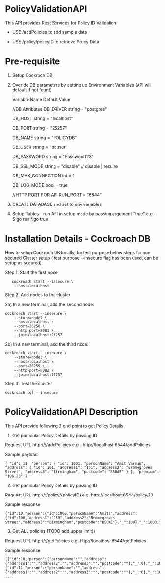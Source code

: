# PolicyValidationAPI

This API provides Rest Services for Policy ID Validation

- USE /addPolicies to add sample data

- USE /policy/policyID to retrieve Policy Data

# Pre-requisite
1. Setup Cockroch DB

2. Overide DB parameters by setting up Environment Variables (API will default if not fount)

	Variable Name		Default Value
	
	//DB Attributes
	DB_DRIVER         string = "postgres"

	DB_HOST           string = "localhost"

	DB_PORT           string = "26257"

	DB_NAME           string = "POLICYDB"

	DB_USER           string = "dbuser"

	DB_PASSWORD       string = "Password123"

	DB_SSL_MODE       string = "disable" // disable | require

	DB_MAX_CONNECTION int    = 1

	DB_LOG_MODE       bool   = true
	
	//HTTP PORT FOR API
	RUN_PORT = "6544"

3. CREATE DATABASE and set to env variables

4. Setup Tables - run API in setup mode by passing argument "true"
e.g. - $ go run *.go true



# Installation Details - Cockroach DB

How to setup Cockroch DB locally, for test purpose below steps for non secured Cluster setup ( test purpose --insecure flag has been used, can be setup as secured)

Step 1. Start the first node

	   cockroach start --insecure \
		--host=localhost

Step 2. Add nodes to the cluster

2a) In a new terminal, add the second node:

    cockroach start --insecure \
		--store=node2 \
		--host=localhost \
		--port=26258 \
		--http-port=8081 \
		--join=localhost:26257

2b) In a new terminal, add the third node:

	cockroach start --insecure \
		--store=node3 \
		--host=localhost \
		--port=26259 \
		--http-port=8082 \
		--join=localhost:26257

Step 3. Test the cluster

	cockroach sql --insecure


# PolicyValidationAPI Description

This API provide following 2 end point to get Policy Details

1. Get particular Policy Details by passing ID

Request URL    http://<server>:<port>/addPolicies
e.g - http://localhost:6544/addPolicies

Sample payload

`{
	"id": 11,
	"person": {
		"id": 1001,
		"personName": "Amit Varman",
		"address": {
			"id": 101,
			"address1": "151",
			"address2": "Bromegroves Street",
			"address3": "Birmingham",
			"postcode": "B50AE"
		}
	},
	"premium": "106.23"
}`



2. Get particular Policy Details by passing ID

Request URL    http://<server>:<port>/policy/{policyID}
e.g. http://localhost:6544/policy/10

Sample response

    {"id":10,"person":{"id":1000,"personName":"Amit0","address":{"id":100,"address1":"150","address2":"Bromegroves Street","address3":"Birmingham","postcode":"B50AE"},"_":100},"_":1000,"premium":"102.23"}

3. Get ALL policies (TODO add upper limit))

Request URL  http://<server>:<port>/getPolicies
e.g. http://localhost:6544/getPolicies

Sample response

    [{"id":10,"person":{"personName":"","address":{"address1":"","address2":"","address3":"","postcode":""},"_":0},"_":1000,"premium":"102.23"},{"id":11,"person":{"personName":"","address":{"address1":"","address2":"","address3":"","postcode":""},"_":0},"_":1001,"premium":"103.23"} .. ]


